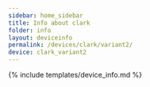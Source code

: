 ```yaml
---
sidebar: home_sidebar
title: Info about clark
folder: info
layout: deviceinfo
permalink: /devices/clark/variant2/
device: clark_variant2
---
```

{% include templates/device_info.md %}
